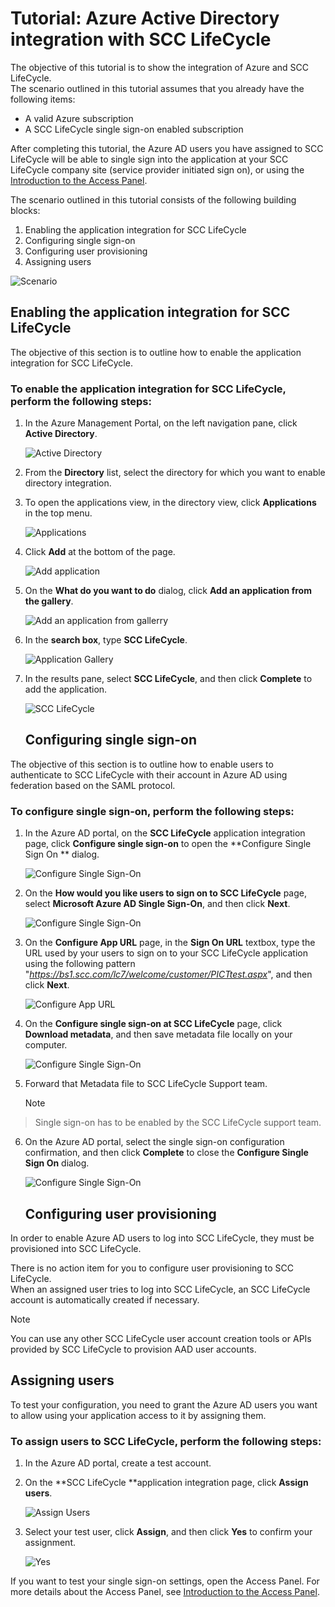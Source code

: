 <properties 
    pageTitle="Tutorial: Azure Active Directory integration with SCC LifeCycle | Microsoft Azure" 
    description="Learn how to use SCC LifeCycle with Azure Active Directory to enable single sign-on, automated provisioning, and more!" 
    services="active-directory" 
    authors="markusvi"  
    documentationCenter="na" 
    manager="stevenpo"/>

<tags 
    ms.service="active-directory" 
    ms.devlang="na" 
    ms.topic="article" 
    ms.tgt_pltfrm="na" 
    ms.workload="identity" 
    ms.date="01/12/2016" 
    ms.author="markvi" />

# Tutorial: Azure Active Directory integration with SCC LifeCycle
The objective of this tutorial is to show the integration of Azure and SCC LifeCycle.  
The scenario outlined in this tutorial assumes that you already have the following items:

* A valid Azure subscription
* A SCC LifeCycle single sign-on enabled subscription

After completing this tutorial, the Azure AD users you have assigned to SCC LifeCycle will be able to single sign into the application at your SCC LifeCycle company site (service provider initiated sign on), or using the [Introduction to the Access Panel](active-directory-saas-access-panel-introduction.md).

The scenario outlined in this tutorial consists of the following building blocks:

1. Enabling the application integration for SCC LifeCycle
2. Configuring single sign-on
3. Configuring user provisioning
4. Assigning users

![Scenario](./media/active-directory-saas-scc-lifecycle-tutorial/IC794120.png "Scenario")

## Enabling the application integration for SCC LifeCycle
The objective of this section is to outline how to enable the application integration for SCC LifeCycle.

### To enable the application integration for SCC LifeCycle, perform the following steps:
1. In the Azure Management Portal, on the left navigation pane, click **Active Directory**.

   ![Active Directory](./media/active-directory-saas-scc-lifecycle-tutorial/IC700993.png "Active Directory")

2. From the **Directory** list, select the directory for which you want to enable directory integration.

3. To open the applications view, in the directory view, click **Applications** in the top menu.

   ![Applications](./media/active-directory-saas-scc-lifecycle-tutorial/IC700994.png "Applications")

4. Click **Add** at the bottom of the page.

   ![Add application](./media/active-directory-saas-scc-lifecycle-tutorial/IC749321.png "Add application")

5. On the **What do you want to do** dialog, click **Add an application from the gallery**.

   ![Add an application from gallerry](./media/active-directory-saas-scc-lifecycle-tutorial/IC749322.png "Add an application from gallerry")

6. In the **search box**, type **SCC LifeCycle**.

   ![Application Gallery](./media/active-directory-saas-scc-lifecycle-tutorial/IC794121.png "Application Gallery")

7. In the results pane, select **SCC LifeCycle**, and then click **Complete** to add the application.

   ![SCC LifeCycle](./media/active-directory-saas-scc-lifecycle-tutorial/IC795082.png "SCC LifeCycle")

   ## Configuring single sign-on

The objective of this section is to outline how to enable users to authenticate to SCC LifeCycle with their account in Azure AD using federation based on the SAML protocol.

### To configure single sign-on, perform the following steps:
1. In the Azure AD portal, on the **SCC LifeCycle** application integration page, click **Configure single sign-on** to open the **Configure Single Sign On ** dialog.

   ![Configure Single Sign-On](./media/active-directory-saas-scc-lifecycle-tutorial/IC794122.png "Configure Single Sign-On")

2. On the **How would you like users to sign on to SCC LifeCycle** page, select **Microsoft Azure AD Single Sign-On**, and then click **Next**.

   ![Configure Single Sign-On](./media/active-directory-saas-scc-lifecycle-tutorial/IC794123.png "Configure Single Sign-On")

3. On the **Configure App URL** page, in the **Sign On URL** textbox, type the URL used by your users to sign on to your SCC LifeCycle application using the following pattern "*https://bs1.scc.com/lc7/welcome/customer/PICTtest.aspx*", and then click **Next**.

   ![Configure App URL](./media/active-directory-saas-scc-lifecycle-tutorial/IC794124.png "Configure App URL")

4. On the **Configure single sign-on at SCC LifeCycle** page, click **Download metadata**, and then save metadata file locally on your computer.

   ![Configure Single Sign-On](./media/active-directory-saas-scc-lifecycle-tutorial/IC795083.png "Configure Single Sign-On")

5. Forward that Metadata file to SCC LifeCycle Support team.

   > [!NOTE]
> Single sign-on has to be enabled by the SCC LifeCycle support team.
> 
6. On the Azure AD portal, select the single sign-on configuration confirmation, and then click **Complete** to close the **Configure Single Sign On** dialog.

   ![Configure Single Sign-On](./media/active-directory-saas-scc-lifecycle-tutorial/IC794125.png "Configure Single Sign-On")

   ## Configuring user provisioning

In order to enable Azure AD users to log into SCC LifeCycle, they must be provisioned into SCC LifeCycle.

There is no action item for you to configure user provisioning to SCC LifeCycle.  
When an assigned user tries to log into SCC LifeCycle, an SCC LifeCycle account is automatically created if necessary.

> [!NOTE]
> You can use any other SCC LifeCycle user account creation tools or APIs provided by SCC LifeCycle to provision AAD user accounts.
> 
> 
## Assigning users
To test your configuration, you need to grant the Azure AD users you want to allow using your application access to it by assigning them.

### To assign users to SCC LifeCycle, perform the following steps:
1. In the Azure AD portal, create a test account.

2. On the **SCC LifeCycle **application integration page, click **Assign users**.

   ![Assign Users](./media/active-directory-saas-scc-lifecycle-tutorial/IC794126.png "Assign Users")

3. Select your test user, click **Assign**, and then click **Yes** to confirm your assignment.

   ![Yes](./media/active-directory-saas-scc-lifecycle-tutorial/IC767830.png "Yes")


If you want to test your single sign-on settings, open the Access Panel. For more details about the Access Panel, see [Introduction to the Access Panel](active-directory-saas-access-panel-introduction.md).

